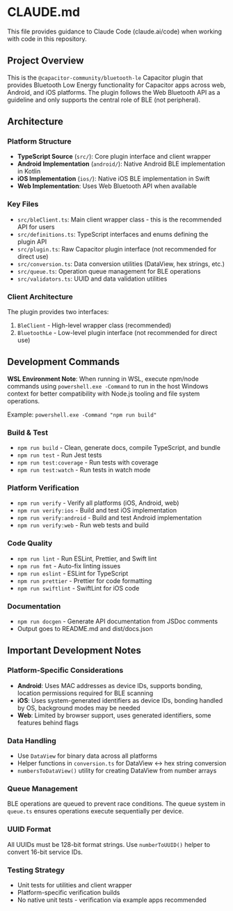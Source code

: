 # CLAUDE.md

This file provides guidance to Claude Code (claude.ai/code) when working with code in this repository.

## Project Overview

This is the `@capacitor-community/bluetooth-le` Capacitor plugin that provides Bluetooth Low Energy functionality for Capacitor apps across web, Android, and iOS platforms. The plugin follows the Web Bluetooth API as a guideline and only supports the central role of BLE (not peripheral).

## Architecture

### Platform Structure
- **TypeScript Source** (`src/`): Core plugin interface and client wrapper
- **Android Implementation** (`android/`): Native Android BLE implementation in Kotlin  
- **iOS Implementation** (`ios/`): Native iOS BLE implementation in Swift
- **Web Implementation**: Uses Web Bluetooth API when available

### Key Files
- `src/bleClient.ts`: Main client wrapper class - this is the recommended API for users
- `src/definitions.ts`: TypeScript interfaces and enums defining the plugin API
- `src/plugin.ts`: Raw Capacitor plugin interface (not recommended for direct use)
- `src/conversion.ts`: Data conversion utilities (DataView, hex strings, etc.)
- `src/queue.ts`: Operation queue management for BLE operations
- `src/validators.ts`: UUID and data validation utilities

### Client Architecture
The plugin provides two interfaces:
1. `BleClient` - High-level wrapper class (recommended)
2. `BluetoothLe` - Low-level plugin interface (not recommended for direct use)

## Development Commands

**WSL Environment Note**: When running in WSL, execute npm/node commands using `powershell.exe -Command` to run in the host Windows context for better compatibility with Node.js tooling and file system operations.

Example: `powershell.exe -Command "npm run build"`

### Build & Test
- `npm run build` - Clean, generate docs, compile TypeScript, and bundle
- `npm run test` - Run Jest tests  
- `npm run test:coverage` - Run tests with coverage
- `npm run test:watch` - Run tests in watch mode

### Platform Verification  
- `npm run verify` - Verify all platforms (iOS, Android, web)
- `npm run verify:ios` - Build and test iOS implementation
- `npm run verify:android` - Build and test Android implementation  
- `npm run verify:web` - Run web tests and build

### Code Quality
- `npm run lint` - Run ESLint, Prettier, and Swift lint
- `npm run fmt` - Auto-fix linting issues
- `npm run eslint` - ESLint for TypeScript
- `npm run prettier` - Prettier for code formatting
- `npm run swiftlint` - SwiftLint for iOS code

### Documentation
- `npm run docgen` - Generate API documentation from JSDoc comments
- Output goes to README.md and dist/docs.json

## Important Development Notes

### Platform-Specific Considerations
- **Android**: Uses MAC addresses as device IDs, supports bonding, location permissions required for BLE scanning
- **iOS**: Uses system-generated identifiers as device IDs, bonding handled by OS, background modes may be needed
- **Web**: Limited by browser support, uses generated identifiers, some features behind flags

### Data Handling
- Use `DataView` for binary data across all platforms
- Helper functions in `conversion.ts` for DataView ↔ hex string conversion
- `numbersToDataView()` utility for creating DataView from number arrays

### Queue Management
BLE operations are queued to prevent race conditions. The queue system in `queue.ts` ensures operations execute sequentially per device.

### UUID Format
All UUIDs must be 128-bit format strings. Use `numberToUUID()` helper to convert 16-bit service IDs.

### Testing Strategy
- Unit tests for utilities and client wrapper
- Platform-specific verification builds
- No native unit tests - verification via example apps recommended